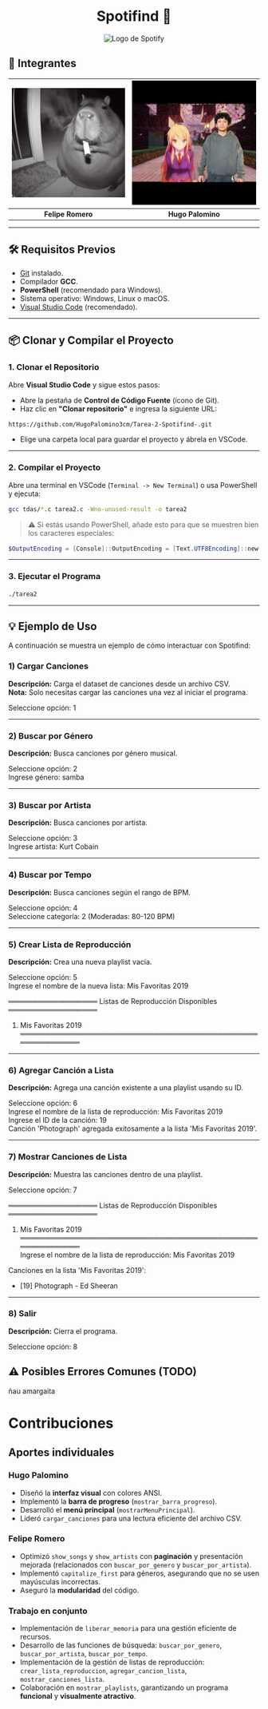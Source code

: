 <div align="center">

# Spotifind 🎵

<img src="https://upload.wikimedia.org/wikipedia/commons/1/19/Spotify_logo_without_text.svg" width="100px" alt="Logo de Spotify"/>

</div>

## 👥 Integrantes

| ![Felipe Romero](https://github.com/HugoPalomino3cm/Tarea-2-Spotifind-/blob/3ad963c848e352f40585c1d90a62faa69bf326c7/image.png)| ![Hugo Palomino](https://github.com/HugoPalomino3cm/Tarea-2-Spotifind-/blob/d48628f1a78cbea3c8fe0ca7ac8cb5dbf44ae92a/fotoMia.png) |
|:--:|:--:|
| **Felipe Romero** | **Hugo Palomino** |


---

## 🛠️ Requisitos Previos

- [Git](https://git-scm.com/) instalado.
- Compilador **GCC**.
- **PowerShell** (recomendado para Windows).
- Sistema operativo: Windows, Linux o macOS.
- [Visual Studio Code](https://code.visualstudio.com/) (recomendado).

---

## 📦 Clonar y Compilar el Proyecto

### 1. Clonar el Repositorio

Abre **Visual Studio Code** y sigue estos pasos:

- Abre la pestaña de **Control de Código Fuente** (ícono de Git).
- Haz clic en **"Clonar repositorio"** e ingresa la siguiente URL:

```bash
https://github.com/HugoPalomino3cm/Tarea-2-Spotifind-.git
```

- Elige una carpeta local para guardar el proyecto y ábrela en VSCode.

---

### 2. Compilar el Proyecto

Abre una terminal en VSCode (`Terminal -> New Terminal`) o usa PowerShell y ejecuta:

```bash
gcc tdas/*.c tarea2.c -Wno-unused-result -o tarea2
```

> ⚠️ Si estás usando PowerShell, añade esto para que se muestren bien los caracteres especiales:

```powershell
$OutputEncoding = [Console]::OutputEncoding = [Text.UTF8Encoding]::new()
```

---

### 3. Ejecutar el Programa

```bash
./tarea2
```

---

## 💡 Ejemplo de Uso

A continuación se muestra un ejemplo de cómo interactuar con Spotifind:

### 1) Cargar Canciones

**Descripción:** Carga el dataset de canciones desde un archivo CSV.  
**Nota:** Solo necesitas cargar las canciones una vez al iniciar el programa.

Seleccione opción: 1

---

### 2) Buscar por Género

**Descripción:** Busca canciones por género musical.

Seleccione opción: 2  
Ingrese género: samba

---

### 3) Buscar por Artista

**Descripción:** Busca canciones por artista.

Seleccione opción: 3  
Ingrese artista: Kurt Cobain

---

### 4) Buscar por Tempo

**Descripción:** Busca canciones según el rango de BPM.

Seleccione opción: 4  
Seleccione categoría: 2 (Moderadas: 80-120 BPM)

---

### 5) Crear Lista de Reproducción

**Descripción:** Crea una nueva playlist vacía.

Seleccione opción: 5  
Ingrese el nombre de la nueva lista: Mis Favoritas 2019  

══════════════════ Listas de Reproducción Disponibles ══════════════════  
  1) Mis Favoritas 2019  
════════════════════════════════════════════════════════════

---

### 6) Agregar Canción a Lista

**Descripción:** Agrega una canción existente a una playlist usando su ID.

Seleccione opción: 6  
Ingrese el nombre de la lista de reproducción: Mis Favoritas 2019  
Ingrese el ID de la canción: 19  
Canción 'Photograph' agregada exitosamente a la lista 'Mis Favoritas 2019'.

---

### 7) Mostrar Canciones de Lista

**Descripción:** Muestra las canciones dentro de una playlist.

Seleccione opción: 7  

══════════════════ Listas de Reproducción Disponibles ══════════════════  
  1) Mis Favoritas 2019  
════════════════════════════════════════════════════════════  
Ingrese el nombre de la lista de reproducción: Mis Favoritas 2019  

Canciones en la lista 'Mis Favoritas 2019':  
  - [19] Photograph - Ed Sheeran

---

### 8) Salir

**Descripción:** Cierra el programa.

Seleccione opción: 8


## ⚠️ Posibles Errores Comunes (TODO)

ñau amargaita


# Contribuciones

## Aportes individuales

### Hugo Palomino
- Diseñó la **interfaz visual** con colores ANSI.
- Implementó la **barra de progreso** (`mostrar_barra_progreso`).
- Desarrolló el **menú principal** (`mostrarMenuPrincipal`).
- Lideró `cargar_canciones` para una lectura eficiente del archivo CSV.

### Felipe Romero
- Optimizó `show_songs` y `show_artists` con **paginación** y presentación mejorada (relacionados con `buscar_por_genero` y `buscar_por_artista`).
- Implementó `capitalize_first` para géneros, asegurando que no se usen mayúsculas incorrectas.
- Aseguró la **modularidad** del código.

### Trabajo en conjunto
- Implementación de `liberar_memoria` para una gestión eficiente de recursos.
- Desarrollo de las funciones de búsqueda: `buscar_por_genero`, `buscar_por_artista`, `buscar_por_tempo`.
- Implementación de la gestión de listas de reproducción: `crear_lista_reproduccion`, `agregar_cancion_lista`, `mostrar_canciones_lista`.
- Colaboración en `mostrar_playlists`, garantizando un programa **funcional** y **visualmente atractivo**.


